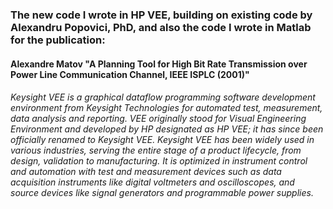 ###  The new code I wrote in HP VEE, building on existing code by Alexandru Popovici, PhD, and also the code I wrote in Matlab for the publication:

####  Alexandre Matov "A Planning Tool for High Bit Rate Transmission over Power Line Communication Channel, IEEE ISPLC (2001)"

###### Keysight VEE is a graphical dataflow programming software development environment from Keysight Technologies for automated test, measurement, data analysis and reporting. VEE originally stood for Visual Engineering Environment and developed by HP designated as HP VEE; it has since been officially renamed to Keysight VEE. Keysight VEE has been widely used in various industries, serving the entire stage of a product lifecycle, from design, validation to manufacturing. It is optimized in instrument control and automation with test and measurement devices such as data acquisition instruments like digital voltmeters and oscilloscopes, and source devices like signal generators and programmable power supplies.
